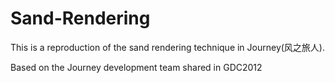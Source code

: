 # Sand-Rendering
This is a reproduction of the sand rendering technique in Journey(风之旅人).


Based on the Journey development team shared in GDC2012
